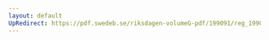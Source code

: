 ```yaml
---
layout: default
UpRedirect: https://pdf.swedeb.se/riksdagen-volumeG-pdf/199091/reg_199091/reg_199091_0390.pdf
---
```

